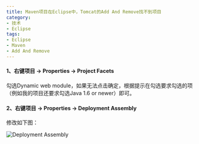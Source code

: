 ```yaml
---
title: Maven项目在Eclipse中，Tomcat的Add And Remove找不到项目
category:
- 技术
- Eclipse
tags:
- Eclipse
- Maven
- Add And Remove
---
```


#### 1、右键项目 -> Properties -> Project Facets  

勾选Dynamic web module，如果无法点击确定，根据提示在勾选要求勾选的项（例如我的项目还要求勾选Java 1.6 or newer）即可。  

#### 2、右键项目 -> Properties -> Deployment Assembly  

修改如下图：  

![Deployment Assembly](/images/eclipse-tomcat-add-and-remove-001.jpg) 
